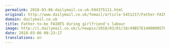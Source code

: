 ```yaml
---
permalink: 2018-03-06-dailymail.co.uk-594375111.html
original: http://www.dailymail.co.uk/femail/article-5451217/Father-FAINTS-girlfriends-labour.html?ITO=1490&ns_mchannel=rss&ns_campaign=1490
domain: dailymail.co.uk
title: Father-to-be FAINTS during girlfriend's labour
image: http://i.dailymail.co.uk/i/newpix/2018/03/01/18/49B57E1400000578-0-image-a-10_1519930260441.jpg
date: 2018-03-06 08:23:17
translations: en
---
```


